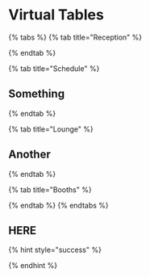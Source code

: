 # Virtual Tables

{% tabs %}
{% tab title="Reception" %}

{% endtab %}

{% tab title="Schedule" %}
## Something


{% endtab %}

{% tab title="Lounge" %}
## Another
{% endtab %}

{% tab title="Booths" %}

{% endtab %}
{% endtabs %}

## HERE

{% hint style="success" %}

{% endhint %}

